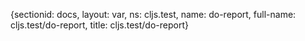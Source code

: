 {sectionid: docs, layout: var, ns: cljs.test, name: do-report, full-name: cljs.test/do-report,
  title: cljs.test/do-report}
